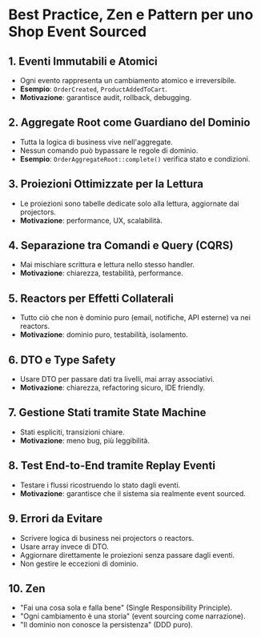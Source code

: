 # Best Practice, Zen e Pattern per uno Shop Event Sourced

## 1. Eventi Immutabili e Atomici
- Ogni evento rappresenta un cambiamento atomico e irreversibile.
- **Esempio**: `OrderCreated`, `ProductAddedToCart`.
- **Motivazione**: garantisce audit, rollback, debugging.

## 2. Aggregate Root come Guardiano del Dominio
- Tutta la logica di business vive nell'aggregate.
- Nessun comando può bypassare le regole di dominio.
- **Esempio**: `OrderAggregateRoot::complete()` verifica stato e condizioni.

## 3. Proiezioni Ottimizzate per la Lettura
- Le proiezioni sono tabelle dedicate solo alla lettura, aggiornate dai projectors.
- **Motivazione**: performance, UX, scalabilità.

## 4. Separazione tra Comandi e Query (CQRS)
- Mai mischiare scrittura e lettura nello stesso handler.
- **Motivazione**: chiarezza, testabilità, performance.

## 5. Reactors per Effetti Collaterali
- Tutto ciò che non è dominio puro (email, notifiche, API esterne) va nei reactors.
- **Motivazione**: dominio puro, testabilità, isolamento.

## 6. DTO e Type Safety
- Usare DTO per passare dati tra livelli, mai array associativi.
- **Motivazione**: chiarezza, refactoring sicuro, IDE friendly.

## 7. Gestione Stati tramite State Machine
- Stati espliciti, transizioni chiare.
- **Motivazione**: meno bug, più leggibilità.

## 8. Test End-to-End tramite Replay Eventi
- Testare i flussi ricostruendo lo stato dagli eventi.
- **Motivazione**: garantisce che il sistema sia realmente event sourced.

## 9. Errori da Evitare
- Scrivere logica di business nei projectors o reactors.
- Usare array invece di DTO.
- Aggiornare direttamente le proiezioni senza passare dagli eventi.
- Non gestire le eccezioni di dominio.

## 10. Zen
- "Fai una cosa sola e falla bene" (Single Responsibility Principle).
- "Ogni cambiamento è una storia" (event sourcing come narrazione).
- "Il dominio non conosce la persistenza" (DDD puro). 
